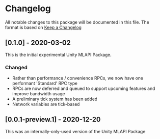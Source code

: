 # Changelog
All notable changes to this package will be documented in this file. The format is based on [Keep a Changelog](http://keepachangelog.com/en/1.0.0/)

## [0.1.0] - 2020-03-02
This is the initial experimental Unity MLAPI Package.
### Changed
- Rather than performance / convenience RPCs, we now have one performant 'Standard' RPC type
- RPCs are now deferred and queued to support upcoming features and improve bandwidth usage
- A preliminary tick system has been added
- Network variables are tick-based

## [0.0.1-preview.1] - 2020-12-20
This was an internally-only-used version of the Unity MLAPI Package

